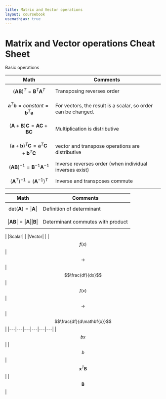 ```yaml
---
title: Matrix and Vector operations
layout: coursebook
usemathjax: true
---
```


# Matrix and Vector operations Cheat Sheet

Basic operations

|Math| Comments|
|---|---|
| $$(\mathbf{A}\mathbf{B})^T= \mathbf{B}^T\mathbf{A}^T$$ | Transposing reverses order|
| $$\mathbf{a}^T\mathbf{b} = constant = \mathbf{b}^T\mathbf{a}$$ | For vectors, the result is a scalar, so order can be changed. |
| $$(\mathbf{A} + \mathbf{B}) \mathbf{C}= \mathbf{A}\mathbf{C} + \mathbf{B}\mathbf{C}$$ | Multiplication is distributive |
| $$(\mathbf{a} + \mathbf{b})^T \mathbf{C} = \mathbf{a}^T \mathbf{C} + \mathbf{b}^T \mathbf{C}$$ | vector and transpose operations are distributive |
| $$(\mathbf{A}\mathbf{B})^{-1} = \mathbf{B}^{-1}\mathbf{A}^{-1} $$ | Inverse reverses order (when individual inverses exist) |
| $$(\mathbf{A}^T)^{-1} = (\mathbf{A}^{-1}) ^T $$ | Inverse and transposes commute |


|Math| Comments|
|---|---|
| $$\mathrm{det}(\mathbf{A})= \|\mathbf{A}\| $$ | Definition of determinant |
| $$\|\mathbf{A}\mathbf{B}\| = \|\mathbf{A}\| \|\mathbf{B}\| $$ | Determinant commutes with product |


| |Scalar| | |Vector| |
|$$f(x)$$ | $$\to$$ | $$\frac{df}{dx}$$ | $$f(x)$$ | $$\to$$ | $$\frac{df}{d\mathbf{x}}$$|
|---|---|---|---|---|---|
|$$bx$$ | |$$b$$ |$$\mathbf{x}^T\mathbf{B}$$ | |$$\mathbf{B}$$ |
